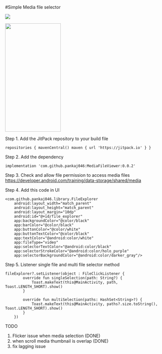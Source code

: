 #Simple Media file selector

[![](https://jitpack.io/v/pankaj046/MediaFileViewer.svg)](https://jitpack.io/#pankaj046/MediaFileViewer)

<img src='https://raw.githubusercontent.com/pankaj046/MediaFileViewer/master/demo/demo.gif' width=180 height=350/>

Step 1. Add the JitPack repository to your build file

`repositories {
    mavenCentral()
    maven { url 'https://jitpack.io' }
}`

Step 2. Add the dependency

`implementation 'com.github.pankaj046:MediaFileViewer:0.0.2'`

Step 3. Check and allow file permission to access media files
https://developer.android.com/training/data-storage/shared/media

Step 4. Add this code in UI

    <com.github.pankaj046.library.FileExplorer
        android:layout_width="match_parent"
        android:layout_height="match_parent"
        android:layout_margin="10dp"
        android:id="@+id/file_explorer"
        app:backgroundColor="@color/black"
        app:barColor="@color/black"
        app:buttonColor="@color/white"
        app:buttonTextColor="@color/black"
        app:textColor="@android:color/white"
        app:fileType="video"
        app:selectorTextColor="@android:color/black"
        app:selectorStrokeColor="@android:color/holo_purple"
        app:selectorBackgroundColor="@android:color/darker_gray"/>

Step 5. Listener single file and multi file selector method


    fileExplorer?.setListener(object : FileClickListener {
            override fun singleSelection(path: String?) {
                Toast.makeText(this@MainActivity, path, Toast.LENGTH_SHORT).show()
            }

            override fun multiSelection(paths: HashSet<String>?) {
                Toast.makeText(this@MainActivity, paths?.size.toString(), Toast.LENGTH_SHORT).show()
            }
        })


TODO
1) Flicker issue when media selection (DONE)
2) when scroll media thumbnail is overlap (DONE)
3) fix lagging issue 
